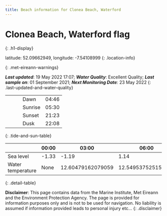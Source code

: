 ```yaml
---
title: Beach information for Clonea Beach, Waterford
---
```

# Clonea Beach, Waterford <span class="material-icons blue-flag" alt="This a Blue Flag beach">flag</span>
{: .h1-display}

latitude: 52.09662949, longitude: -7.54108999
{: .location-info}


{: .met-eireann-warnings}

___Last updated___: 19 May 2022 17:07; ___Water Quality___: Excellent Quality;
___Last sample on___: 01 September 2021; ___Next Monitoring Date___: 23 May 2022
{: .last-updated-and-water-quality}

|   |   |   |   |   |
|---|---|---|---|---|
|   |   |   | Dawn  | 04:46 |
|   |   |   | Sunrise  | 05:30 |
|   |   |   | Sunset  | 21:23 |
|   |   |   | Dusk  | 22:08 |
{: .tide-and-sun-table}

<div></div>

| | 00:00 | 03:00 | 06:00 | 09:00 | 12:00 | 15:00 | 18:00 | 21:00 |
|---|---|---|---|---|---|---|---|---|
| Sea level | -1.33 | -1.19 | 1.14 | 1.04| -1.14 | -1.36 | 0.95 | 1.31 |
| Water temperature | None | 12.60479162079059 | 12.549537525156653 | 12.532312308319737 | 12.702335557342291 | 12.914213419778738 | 12.898327718273249 | 12.806611946911392 |
{: .detail-table}

__Disclaimer__: This page contains data from the Marine Institute,
Met Eireann and the Environment Protection Agency. The page is provided for
information purposes only and is not to be used for navigation. No liability
is assumed if information provided leads to personal injury etc...
{: .disclaimer}
